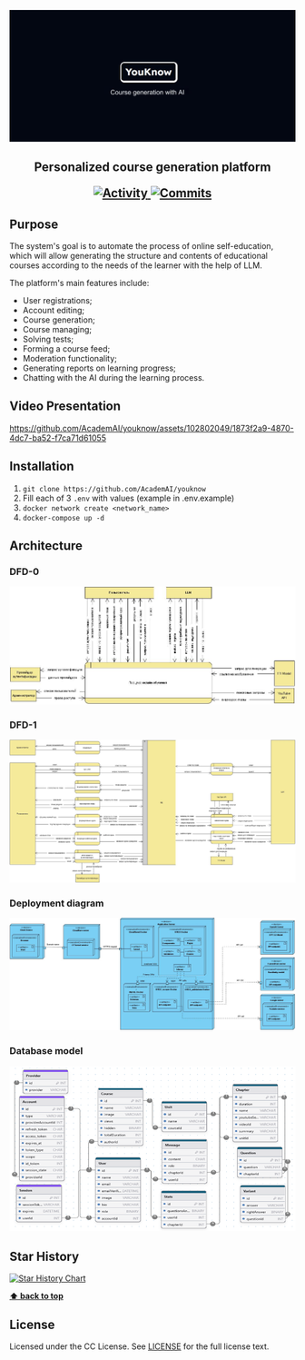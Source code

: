 <p align="center">
    <img src="images/hero.png" alt="youknow_hero.png"/>
</p>

<h2>
	<p align="center">
    	<strong>
        	Personalized course generation platform
   		</strong>
	</p>
    <p align="center">
    	<a href="https://github.com/AcademAI/youknow/pulse">
        	<img src="https://img.shields.io/github/commit-activity/m/AcademAI/youknow" alt="Activity" />
    	</a>
    	<a href="https://github.com/AcademAI/youknow/commits/master">
        	<img src="https://img.shields.io/github/last-commit/AcademAI/youknow.svg" alt="Commits" />
    	</a>
    </p>

</h2>

## Purpose

The system's goal is to automate the process of online self-education, which will allow generating the structure and contents of educational courses according to the needs of the learner with the help of LLM.

The platform's main features include:

- User registrations;
- Account editing;
- Course generation;
- Course managing;
- Solving tests;
- Forming a course feed;
- Moderation functionality;
- Generating reports on learning progress;
- Chatting with the AI during the learning process.

## Video Presentation

https://github.com/AcademAI/youknow/assets/102802049/1873f2a9-4870-4dc7-ba52-f7ca71d61055

## Installation

1. `git clone https://github.com/AcademAI/youknow`
2. Fill each of 3 `.env` with values (example in .env.example)
3. `docker network create <network_name>`
4. `docker-compose up -d`

## Architecture

### DFD-0

<p align="center">
    <img src="images/dfd0.png" alt="dfd0_diagram.png"/>
</p>

### DFD-1

<p align="center">
    <img src="images/dfd1.png" alt="dfd1_diagram.png"/>
</p>

### Deployment diagram

<p align="center">
    <img src="images/deploy.png" alt="deploy_diagram.png"/>
</p>

### Database model

<p align="center">
    <img src="images/db.png" alt="db_model.png"/>
</p>

## Star History

[![Star History Chart](https://api.star-history.com/svg?repos=AcademAI/youknow&type=Date)](https://star-history.com/#AcademAI/youknow&Date)

**[⬆ back to top](#installation)**

## License

Licensed under the CC License. See [LICENSE](LICENSE) for the full license text.
